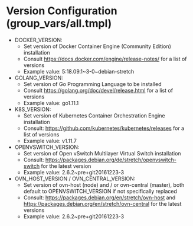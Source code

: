 # Version Configuration (group_vars/all.tmpl)
* DOCKER_VERSION:
  - Set version of Docker Container Engine (Community Edition) installation
  - Consult https://docs.docker.com/engine/release-notes/ for a list of versions
  - Example value: 5:18.09.1~3-0~debian-stretch
* GOLANG_VERSION:
  - Set version of Go Programming Language to be installed
  - Consult https://golang.org/doc/devel/release.html for a list of versions
  - Example value: go1.11.1
* K8S_VERSION:
  - Set version of Kubernetes Container Orchestration Engine installation
  - Consult: https://github.com/kubernetes/kubernetes/releases for a list of versions
  - Example value: v1.11.7
* OPENVSWITCH_VERSION:
  - Set version of Open vSwitch Multilayer Virtual Switch installation
  - Consult: https://packages.debian.org/de/stretch/openvswitch-switch for the latest version
  - Example value: 2.6.2~pre+git20161223-3
* OVN_HOST_VERSION / OVN_CENTRAL_VERSION:
  - Set version of ovn-host (node) and / or ovn-central (master), both default to OPENVSWITCH_VERSION
    if not specifically replaced
  - Consult: https://packages.debian.org/en/stretch/ovn-host and https://packages.debian.org/en/stretch/ovn-central
    for the latest versions
  - Example value: 2.6.2~pre+git20161223-3
